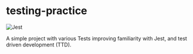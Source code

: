 # testing-practice

<img src="https://img.shields.io/badge/Jest-C21325?style=for-the-badge&logo=jest&logoColor=white" alt="Jest">

A simple project with various Tests improving familiarity with Jest, and test driven development (TTD).
